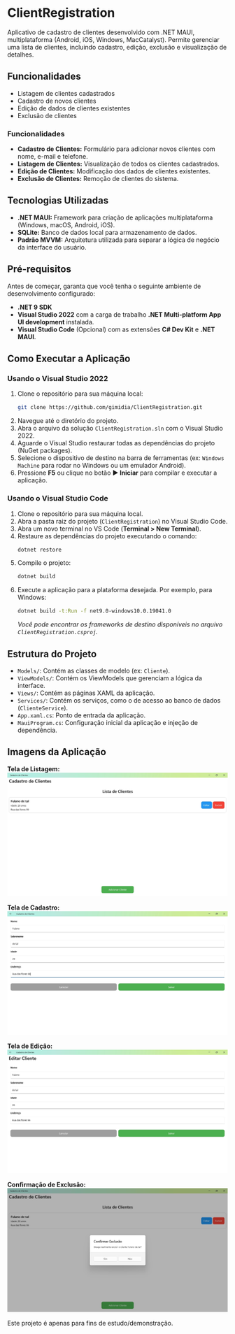 # ClientRegistration

Aplicativo de cadastro de clientes desenvolvido com .NET MAUI, multiplataforma (Android, iOS, Windows, MacCatalyst). Permite gerenciar uma lista de clientes, incluindo cadastro, edição, exclusão e visualização de detalhes.

## Funcionalidades
- Listagem de clientes cadastrados
- Cadastro de novos clientes
- Edição de dados de clientes existentes
- Exclusão de clientes

### Funcionalidades

- **Cadastro de Clientes:** Formulário para adicionar novos clientes com nome, e-mail e telefone.
- **Listagem de Clientes:** Visualização de todos os clientes cadastrados.
- **Edição de Clientes:** Modificação dos dados de clientes existentes.
- **Exclusão de Clientes:** Remoção de clientes do sistema.

## Tecnologias Utilizadas

- **.NET MAUI:** Framework para criação de aplicações multiplataforma (Windows, macOS, Android, iOS).
- **SQLite:** Banco de dados local para armazenamento de dados.
- **Padrão MVVM:** Arquitetura utilizada para separar a lógica de negócio da interface do usuário.

## Pré-requisitos

Antes de começar, garanta que você tenha o seguinte ambiente de desenvolvimento configurado:

- **.NET 9 SDK**
- **Visual Studio 2022** com a carga de trabalho **.NET Multi-platform App UI development** instalada.
- **Visual Studio Code** (Opcional) com as extensões **C# Dev Kit** e **.NET MAUI**.

## Como Executar a Aplicação

### Usando o Visual Studio 2022

1.  Clone o repositório para sua máquina local:
    ```bash
    git clone https://github.com/gimidia/ClientRegistration.git
    ```
2.  Navegue até o diretório do projeto.
3.  Abra o arquivo da solução `ClientRegistration.sln` com o Visual Studio 2022.
4.  Aguarde o Visual Studio restaurar todas as dependências do projeto (NuGet packages).
5.  Selecione o dispositivo de destino na barra de ferramentas (ex: `Windows Machine` para rodar no Windows ou um emulador Android).
6.  Pressione **F5** ou clique no botão **▶ Iniciar** para compilar e executar a aplicação.

### Usando o Visual Studio Code

1.  Clone o repositório para sua máquina local.
2.  Abra a pasta raiz do projeto (`ClientRegistration`) no Visual Studio Code.
3.  Abra um novo terminal no VS Code (**Terminal > New Terminal**).
4.  Restaure as dependências do projeto executando o comando:
    ```bash
    dotnet restore
    ```
5.  Compile o projeto:
    ```bash
    dotnet build
    ```
6.  Execute a aplicação para a plataforma desejada. Por exemplo, para Windows:
    ```bash
    dotnet build -t:Run -f net9.0-windows10.0.19041.0
    ```
    *Você pode encontrar os frameworks de destino disponíveis no arquivo `ClientRegistration.csproj`.*

## Estrutura do Projeto

- `Models/`: Contém as classes de modelo (ex: `Cliente`).
- `ViewModels/`: Contém os ViewModels que gerenciam a lógica da interface.
- `Views/`: Contém as páginas XAML da aplicação.
- `Services/`: Contém os serviços, como o de acesso ao banco de dados (`ClienteService`).
- `App.xaml.cs`: Ponto de entrada da aplicação.
- `MauiProgram.cs`: Configuração inicial da aplicação e injeção de dependência.

## Imagens da Aplicação

**Tela de Listagem:**
![Lista de Clientes](listaclientes.jpg)

**Tela de Cadastro:**
![Salvar Cliente](salvarcliente.jpg)

**Tela de Edição:**
![Editar Cliente](editarcliente.jpg)

**Confirmação de Exclusão:**
![Excluir Cliente](excluircliente.jpg)


Este projeto é apenas para fins de estudo/demonstração. 